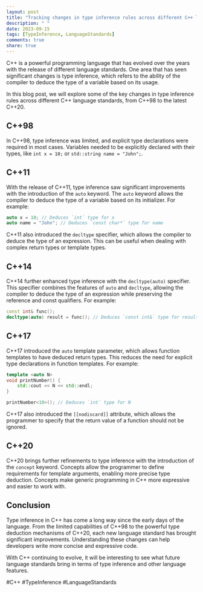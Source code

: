 ```yaml
---
layout: post
title: "Tracking changes in type inference rules across different C++ language standards"
description: " "
date: 2023-09-15
tags: [TypeInference, LanguageStandards]
comments: true
share: true
---
```


C++ is a powerful programming language that has evolved over the years with the release of different language standards. One area that has seen significant changes is type inference, which refers to the ability of the compiler to deduce the type of a variable based on its usage.

In this blog post, we will explore some of the key changes in type inference rules across different C++ language standards, from C++98 to the latest C++20.

## C++98

In C++98, type inference was limited, and explicit type declarations were required in most cases. Variables needed to be explicitly declared with their types, like `int x = 10;` or `std::string name = "John";`. 

## C++11

With the release of C++11, type inference saw significant improvements with the introduction of the `auto` keyword. The `auto` keyword allows the compiler to deduce the type of a variable based on its initializer. For example:

```cpp
auto x = 10; // Deduces `int` type for x
auto name = "John"; // Deduces `const char*` type for name
```

C++11 also introduced the `decltype` specifier, which allows the compiler to deduce the type of an expression. This can be useful when dealing with complex return types or template types.

## C++14

C++14 further enhanced type inference with the `decltype(auto)` specifier. This specifier combines the features of `auto` and `decltype`, allowing the compiler to deduce the type of an expression while preserving the reference and const qualifiers. For example:

```cpp
const int& func();
decltype(auto) result = func(); // Deduces `const int&` type for result
```

## C++17

C++17 introduced the `auto` template parameter, which allows function templates to have deduced return types. This reduces the need for explicit type declarations in function templates. For example:

```cpp
template <auto N>
void printNumber() {
    std::cout << N << std::endl;
}

printNumber<10>(); // Deduces `int` type for N
```

C++17 also introduced the `[[nodiscard]]` attribute, which allows the programmer to specify that the return value of a function should not be ignored.

## C++20

C++20 brings further refinements to type inference with the introduction of the `concept` keyword. Concepts allow the programmer to define requirements for template arguments, enabling more precise type deduction. Concepts make generic programming in C++ more expressive and easier to work with.

## Conclusion

Type inference in C++ has come a long way since the early days of the language. From the limited capabilities of C++98 to the powerful type deduction mechanisms of C++20, each new language standard has brought significant improvements. Understanding these changes can help developers write more concise and expressive code.

With C++ continuing to evolve, it will be interesting to see what future language standards bring in terms of type inference and other language features.

#C++ #TypeInference #LanguageStandards